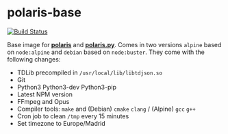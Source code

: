 # polaris-base

<a href="https://github.com/ender-null/polaris-base/actions?query=workflow%3ADocker">
    <img alt="Build Status" src="https://github.com/ender-null/polaris-base/workflows/Docker/badge.svg"></a>

Base image for **[polaris](https://github.com/ender-null/polaris)** and **[polaris.py](https://github.com/ender-null/polaris.py)**. Comes in two versions `alpine` based on `node:alpine` and `debian` based on `node:buster`. They come with the following changes:

- TDLib precompiled in `/usr/local/lib/libtdjson.so`
- Git
- Python3 Python3-dev Python3-pip
- Latest NPM version
- FFmpeg and Opus
- Compiler tools: `make` and (Debian) `cmake` `clang` / (Alpine) `gcc` `g++`
- Cron job to clean `/tmp` every 15 minutes
- Set timezone to Europe/Madrid